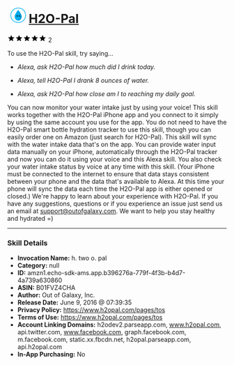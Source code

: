 # &nbsp;<img src="skill_icon" alt="H2O-Pal icon" width="36"> [H2O-Pal](http://alexa.amazon.com/#skills/amzn1.echo-sdk-ams.app.b396276a-779f-4f3b-b4d7-4a739a630860)
![5 stars](../../images/ic_star_black_18dp_1x.png)![5 stars](../../images/ic_star_black_18dp_1x.png)![5 stars](../../images/ic_star_black_18dp_1x.png)![5 stars](../../images/ic_star_black_18dp_1x.png)![5 stars](../../images/ic_star_black_18dp_1x.png) 2

To use the H2O-Pal skill, try saying...

* *Alexa, ask H2O-Pal how much did I drink today.*

* *Alexa, tell H2O-Pal I drank 8 ounces of water.*

* *Alexa, ask H2O-Pal how close am I to reaching my daily goal.*

You can now monitor your water intake just by using your voice! This skill works together with the H2O-Pal iPhone app and you connect to it simply by using the same account you use for the app.
You do not need to have the H2O-Pal smart bottle hydration tracker to use this skill, though you can easily order one on Amazon (just search for H2O-Pal). This skill will sync with the water intake data that's on the app. You can provide water input data manually on your iPhone, automatically through the H2O-Pal tracker and now you can do it using your voice and this Alexa skill. You also check your water intake status by voice at any time with this skill.
(Your iPhone must be connected to the internet to ensure that data stays consistent between your phone and the data that's available to Alexa. At this time your phone will sync the data each time the H2O-Pal app is either opened or closed.)
We're happy to learn about your experience with H2O-Pal. If you have any suggestions, questions or if you experience an issue just send us an email at support@outofgalaxy.com.
We want to help you stay healthy and hydrated =)

***

### Skill Details

* **Invocation Name:** h. two o. pal
* **Category:** null
* **ID:** amzn1.echo-sdk-ams.app.b396276a-779f-4f3b-b4d7-4a739a630860
* **ASIN:** B01FVZ4CHA
* **Author:** Out of Galaxy, Inc.
* **Release Date:** June 9, 2016 @ 07:39:35
* **Privacy Policy:** https://www.h2opal.com/pages/tos
* **Terms of Use:** https://www.h2opal.com/pages/tos
* **Account Linking Domains:** h2odev2.parseapp.com, www.h2opal.com, api.twitter.com, www.facebook.com, graph.facebook.com, m.facebook.com, static.xx.fbcdn.net, h2opal.parseapp.com, api.h2opal.com
* **In-App Purchasing:** No
